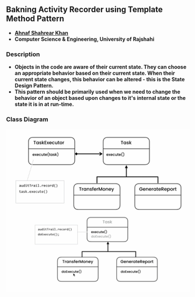 ## Bakning Activity Recorder using Template Method Pattern
- **[Ahnaf Shahrear Khan](https://github.com/ahnafshahrear)**
- **Computer Science & Engineering, University of Rajshahi**


### Description
- **Objects in the code are aware of their current state. They can choose an appropriate behavior based on their current state. When their current state changes, this behavior can be altered - this is the State Design Pattern.**
- **This pattern should be primarily used when we need to change the behavior of an object based upon changes to it's internal state or the state it is in at run-time.**


### Class Diagram
![](BakningActivityRecorderClassDiagram.png)